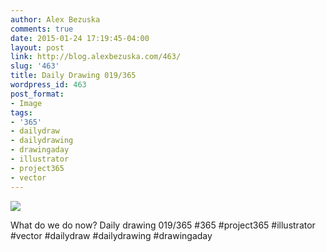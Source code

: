 ```yaml
---
author: Alex Bezuska
comments: true
date: 2015-01-24 17:19:45-04:00
layout: post
link: http://blog.alexbezuska.com/463/
slug: '463'
title: Daily Drawing 019/365
wordpress_id: 463
post_format:
- Image
tags:
- '365'
- dailydraw
- dailydrawing
- drawingaday
- illustrator
- project365
- vector
---
```


![](/images/2015/01/tumblr_nioysycwQ21u11b0ro1_1280.jpg)

What do we do now? Daily drawing 019/365 #365 #project365 #illustrator #vector #dailydraw #dailydrawing #drawingaday
